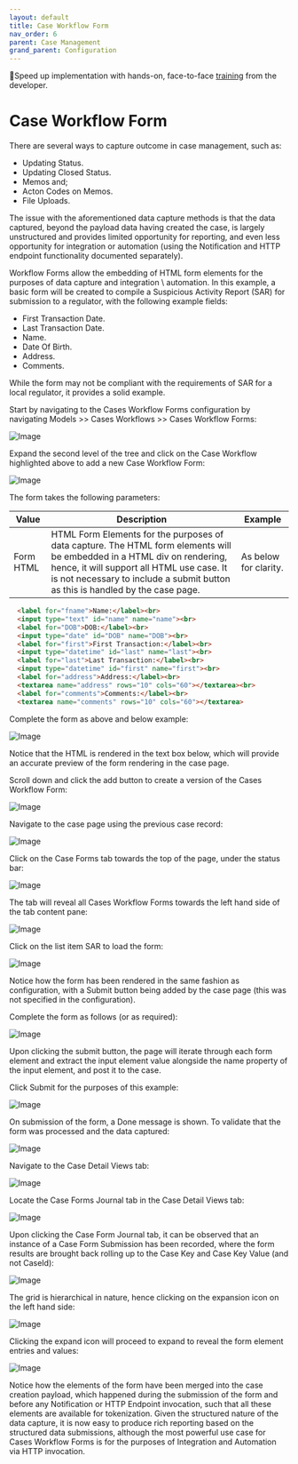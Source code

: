```yaml
---
layout: default
title: Case Workflow Form
nav_order: 6
parent: Case Management
grand_parent: Configuration
---
```


🚀Speed up implementation with hands-on, face-to-face [training](https://www.jube.io/jube-training) from the developer.

# Case Workflow Form
There are several ways to capture outcome in case management,  such as:

* Updating Status.
* Updating Closed Status.
* Memos and;
* Acton Codes on Memos.
* File Uploads.

The issue with the aforementioned data capture methods is that the data captured, beyond the payload data having created the case, is largely unstructured and provides limited opportunity for reporting,  and even less opportunity for integration or automation (using the Notification and HTTP endpoint functionality documented separately).

Workflow Forms allow the embedding of HTML form elements for the purposes of data capture and integration \ automation.  In this example,  a basic form will be created to compile a Suspicious Activity Report (SAR) for submission to a regulator,  with the following example fields:

* First Transaction Date.
* Last Transaction Date.
* Name.
* Date Of Birth.
* Address.
* Comments.

While the form may not be compliant with the requirements of SAR for a local regulator,  it provides a solid example.

Start by navigating to the Cases Workflow Forms configuration by navigating Models >> Cases Workflows >> Cases Workflow Forms:

![Image](TopOfTreeForCasesWorkflowsForm.png)

Expand the second level of the tree and click on the Case Workflow highlighted above to add a new Case Workflow Form:

![Image](EmptyCasesWorkflowForm.png)

The form takes the following parameters:

| Value     | Description                                                                                                                                                                                                                                             | Example               |
|-----------|---------------------------------------------------------------------------------------------------------------------------------------------------------------------------------------------------------------------------------------------------------|-----------------------|
| Form HTML | HTML Form Elements for the purposes of data capture. The HTML form elements will be embedded in a HTML div on rendering, hence,  it will support all HTML use case. It is not necessary to include a submit button as this is handled by the case page. | As below for clarity. |

```html
  <label for="fname">Name:</label><br>
  <input type="text" id="name" name="name"><br>
  <label for="DOB">DOB:</label><br>
  <input type="date" id="DOB" name="DOB"><br>
  <label for="first">First Transaction:</label><br>
  <input type="datetime" id="last" name="last"><br>
  <label for="last">Last Transaction:</label><br>
  <input type="datetime" id="first" name="first"><br>
  <label for="address">Address:</label><br>
  <textarea name="address" rows="10" cols="60"></textarea><br>
  <label for="comments">Comments:</label><br>
  <textarea name="comments" rows="10" cols="60"></textarea>
```

Complete the form as above and below example:

![Image](ExampleFormFields.png)

Notice that the HTML is rendered in the text box below,  which will provide an accurate preview of the form rendering in the case page.

Scroll down and click the add button to create a version of the Cases Workflow Form:

![Image](AddedVersionCasesWorkflowForm.png)

Navigate to the case page using the previous case record:

![Image](DefaultCasePage.png)

Click on the Case Forms tab towards the top of the page, under the status bar:

![Image](LocationOfCaseForms.png)

The tab will reveal all Cases Workflow Forms towards the left hand side of the tab content pane:

![Image](NewFormLocation.png)

Click on the list item SAR to load the form:

![Image](FormReadyForInput.png)

Notice how the form has been rendered in the same fashion as configuration,  with a Submit button being added by the case page (this was not specified in the configuration).

Complete the form as follows (or as required):

![Image](ExampleDataForForm.png)

Upon clicking the submit button,  the page will iterate through each form element and extract the input element value alongside the name property of the input element,  and post it to the case.

Click Submit for the purposes of this example:

![Image](LocationOfSubmitButton.png)

On submission of the form,  a Done message is shown.  To validate that the form was processed and the data captured:

![Image](DoneForm.png)

Navigate to the Case Detail Views tab:

![Image](LocationOfCaseDetailTab.png)

Locate the Case Forms Journal tab in the Case Detail Views tab:

![Image](LocationOfCaseDetailTab.png)

Upon clicking the Case Form Journal tab,  it can be observed that an instance of a Case Form Submission has been recorded, where the form results are brought back rolling up to the Case Key and Case Key Value (and not CaseId):

![Image](FormInstance.png)

The grid is hierarchical in nature,  hence clicking on the expansion icon on the left hand side:

![Image](ExpandFormJournal.png)

Clicking the expand icon will proceed to expand to reveal the form element entries and values:

![Image](DataCapturedByForm.png)

Notice how the elements of the form have been merged into the case creation payload,  which happened during the submission of the form and before any Notification or HTTP Endpoint invocation,  such that all these elements are available for tokenization.  Given the structured nature of the data capture,  it is now easy to produce rich reporting based on the structured data submissions,  although the most powerful use case for Cases Workflow Forms is for the purposes of Integration and Automation via HTTP invocation.